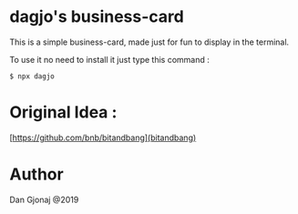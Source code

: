 # dagjo's business-card

This is a simple business-card, made just for fun to display in the terminal.

To use it no need to install it just type this command :  

```
$ npx dagjo

```

# Original Idea :  

[https://github.com/bnb/bitandbang](bitandbang)

# Author  

Dan Gjonaj @2019
